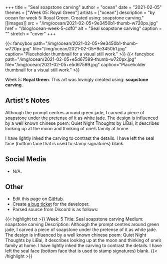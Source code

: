 +++
title =       "Seal soapstone carving"
author =      "ocean"
date =        "2021-02-05"
themes =      ["Week 05: Royal Green"]
artists =     ["ocean"]
description = "by ocean for week 5: Royal Green. Created using: soapstone carving."
[[images]]
      src = "/img/ocean/2021-02-05+9e3450b1-thumb-w720px.jpg"
      href = "/blog/ocean-week-5-cdf0"
      alt = "Seal soapstone carving"
      caption = ""
      stretch = "cover"
+++

{{< fancybox path="/img/ocean/2021-02-05+9e3450b1-thumb-w720px.jpg" file="/img/ocean/2021-02-05+9e3450b1.jpg" caption="Placeholder thumbnail for a visual still work." >}}
{{< fancybox path="/img/ocean/2021-02-05+e5d67599-thumb-w720px.jpg" file="/img/ocean/2021-02-05+e5d67599.jpg" caption="Placeholder thumbnail for a visual still work." >}}


Week 5: **Royal Green**. This art was lovingly created using: **soapstone carving**.

## Artist's Notes

Although the prompt centres around green jade, I carved a piece of soapstone under the pretense of it as white jade. The design is influenced by a well known chinese poem: Quiet Night Thoughts by LiBai, it describes looking up at the moon and thinking of one’s family at home.

I have lightly inked the carving to contrast the details. I have left the seal face (bottom face that is used to stamp signatures) blank.

## Social Media

- N/A.

## Other

- Edit this page on [GitHub](https://github.com/teaminkling/web-refresh/edit/main/content/blog/ocean-week-5-cdf0.md).
- Create [a bug ticket](https://github.com/teaminkling/web-refresh/issues/new?assignees=&labels=bug&template=problem-report.md&title=) for the developer.
- Parsed source from Discord is as follows:

{{< highlight txt >}}
Week: 5
Title: Seal soapstone carving
Medium: soapstone carving
Description: Although the prompt centres around green jade, I carved a piece of soapstone under the pretense of it as white jade. The design is influenced by a well known chinese poem: Quiet Night Thoughts by LiBai, it describes looking up at the moon and thinking of one’s family at home.
I have lightly inked the carving to contrast the details. I have left the seal face (bottom face that is used to stamp signatures) blank.
{{< /highlight >}}